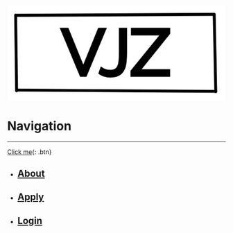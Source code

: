 ![](/assets/images/VJZlogo_official.png)

# Navigation

___

[Click me](http://www.google.com){: .btn}
- ## [About](/about.md)
- ## [Apply](/apply.md)
- ## [Login](https://gooogle.com)
